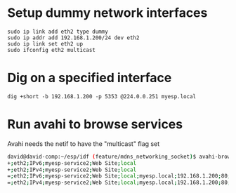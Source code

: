 # Setup dummy network interfaces
```
sudo ip link add eth2 type dummy
sudo ip addr add 192.168.1.200/24 dev eth2
sudo ip link set eth2 up
sudo ifconfig eth2 multicast
```

# Dig on a specified interface

```
dig +short -b 192.168.1.200 -p 5353 @224.0.0.251 myesp.local
```

# Run avahi to browse services

Avahi needs the netif to have the "multicast" flag set

```bash
david@david-comp:~/esp/idf (feature/mdns_networking_socket)$ avahi-browse -a -r -p
+;eth2;IPv6;myesp-service2;Web Site;local
+;eth2;IPv4;myesp-service2;Web Site;local
=;eth2;IPv6;myesp-service2;Web Site;local;myesp.local;192.168.1.200;80;"board=esp32" "u=user" "p=password"
=;eth2;IPv4;myesp-service2;Web Site;local;myesp.local;192.168.1.200;80;"board=esp32" "u=user" "p=password"
```
